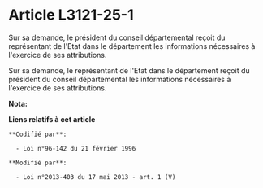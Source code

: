 # Article L3121-25-1

Sur sa demande, le président du conseil départemental  reçoit du représentant de l'Etat dans le département les informations
nécessaires à l'exercice de ses attributions. 

Sur sa demande, le représentant de l'Etat dans le département reçoit du président du conseil départemental  les informations
nécessaires à l'exercice de ses attributions.

**Nota:**



**Liens relatifs à cet article**

	**Codifié par**:

	  - Loi n°96-142 du 21 février 1996

	**Modifié par**:

	  - Loi n°2013-403 du 17 mai 2013 - art. 1 (V)
